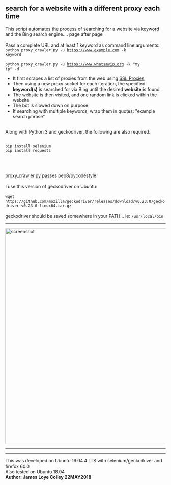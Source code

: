 ## search for a website with a different proxy each time
This script automates the process of searching for a website via keyword
and the Bing search engine.... page after page
<br><br>
Pass a complete URL and at least 1 keyword as command line arguments:
<br>
<code>python proxy_crawler.py -u https://www.example.com -k keyword</code>
<br><br>
<code>python proxy_crawler.py -u https://www.whatsmyip.org -k "my ip" -d</code>
<br>
<ul>
    <li>
        It first scrapes a list of proxies from the web
        using <a href="https://www.sslproxies.org">SSL Proxies</a>
    </li>
    <li>
        Then using a new proxy socket for each iteration, the specified <b>keyword(s)</b>
        is searched for via Bing until the desired <b>website</b> is found
    </li>
    <li>
        The website is then visited, and one random link is clicked within the website
    </li>
    <li>
        The bot is slowed down on purpose
    </li>   
    <li>
        If searching with multiple keywords, wrap them in quotes: "example search phrase"
    </li>
</ul>
<br>
Along with Python 3 and geckodriver, the following are also required:
<pre>
    <code>
pip install selenium
pip install requests
    </code>
</pre>
<br><br>
proxy_crawler.py passes pep8/pycodestyle
<br><br>
I use this version of geckodriver on Ubuntu:
<br><br>
<code>wget https://github.com/mozilla/geckodriver/releases/download/v0.23.0/geckodriver-v0.23.0-linux64.tar.gz</code>
<br><br>
geckodriver should be saved somewhere in your PATH... ie: <code>/usr/local/bin</code>
<hr>
<img src="https://github.com/rootVIII/proxy_web_crawler/blob/master/sc.png" alt="screenshot" height="675" width="950"><hr>
<hr>
This was developed on Ubuntu 16.04.4 LTS with selenium/geckodriver and firefox 60.0
<br>
Also tested on Ubuntu 18.04
<br>
<b>Author: James Loye Colley  22MAY2018</b>
